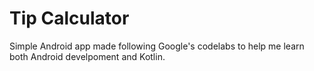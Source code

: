 # Tip Calculator 
Simple Android app made following Google's codelabs to help me learn both Android develpoment and Kotlin.
